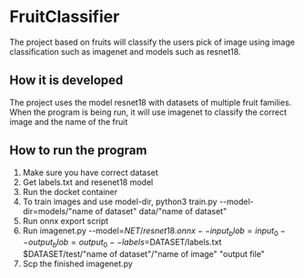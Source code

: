 # FruitClassifier

The project based on fruits will classify the users pick of image using image classification such as imagenet and models such as resnet18.


## How it is developed

The project uses the model resnet18 with datasets of multiple fruit families. When the program is being run, it will use imagenet to classify the correct image and the name of the fruit


## How to run the program

1. Make sure you have correct dataset
2. Get labels.txt and resenet18 model
3. Run the docket container
4. To train images and use model-dir, python3 train.py --model-dir=models/"name of dataset" data/"name of dataset"
5. Run onnx export script
6. Run imagenet.py --model=$NET/resnet18.onnx --input_blob=input_0 --output_blob=output_0 --labels=$DATASET/labels.txt $DATASET/test/"name of dataset"/"name of image" "output file"
7. Scp the finished imagenet.py
